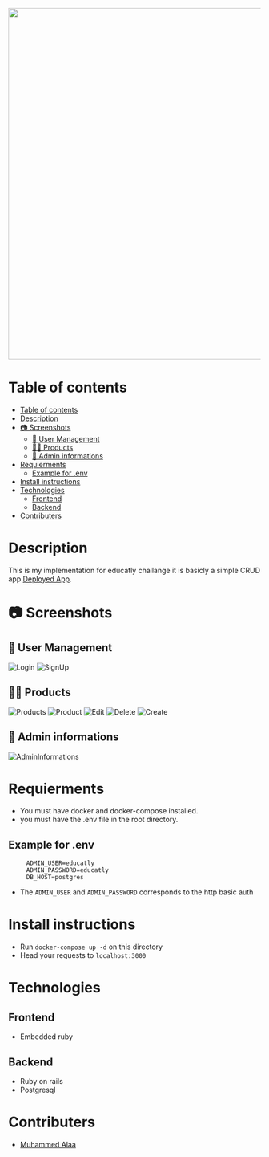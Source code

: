<p align="center"> 
    <img src="public/favicon.ico" width="700"/>
</p>

# Table of contents

- [Table of contents](#table-of-contents)
- [Description](#description)
- [📷 Screenshots](#-screenshots)
  - [🔑 User Management](#-user-management)
  - [🙍‍♂️ Products](#️-products)
  - [🔐 Admin informations](#-admin-informations)
- [Requierments](#requierments)
  - [Example for .env](#example-for-env)
- [Install instructions](#install-instructions)
- [Technologies](#technologies)
  - [Frontend](#frontend)
  - [Backend](#backend)
- [Contributers](#contributers)

# Description

This is my implementation for educatly challange it is basicly a simple CRUD app [Deployed App](https://pure-sands-67658.herokuapp.com).

# 📷 Screenshots

## 🔑 User Management

![Login](./screenshots/login.png)
![SignUp](./screenshots/new_admin.png)

## 🙍‍♂️ Products

![Products](./screenshots/products.png)
![Product](./screenshots/product.png)
![Edit](./screenshots/edit_product.png)
![Delete](./screenshots/delete_product.png)
![Create](./screenshots/new_product.png)

## 🔐 Admin informations

![AdminInformations](./screenshots/admin.png)

# Requierments
- You must have docker and docker-compose installed.
- you must have the .env file in the root directory.
## Example for .env
```
     ADMIN_USER=educatly
     ADMIN_PASSWORD=educatly
     DB_HOST=postgres
```
- The `ADMIN_USER` and `ADMIN_PASSWORD` corresponds to the http basic auth
# Install instructions
- Run `docker-compose up -d` on this directory
- Head your requests to `localhost:3000`
# Technologies

## Frontend

- Embedded ruby

## Backend

- Ruby on rails
- Postgresql

# Contributers

- [Muhammed Alaa](https://github.com/MuhammeedAlaa)

